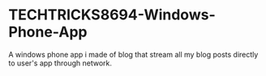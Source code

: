 # TECHTRICKS8694-Windows-Phone-App
A windows phone app i made of blog that stream all my blog posts directly to user's app through network.
